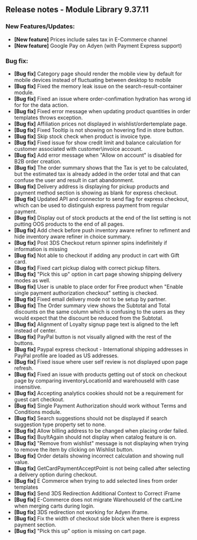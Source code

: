 ## Release notes - Module Library 9.37.11

### New Features/Updates:
* **[New feature]** Prices include sales tax in E-Commerce channel
* **[New feature]** Google Pay on Adyen (with Payment Express support)

### Bug fix:

* **[Bug fix]** Category page should render the mobile view by default for mobile devices instead of fluctuating between desktop to mobile
* **[Bug fix]** Fixed the memory leak issue on the search-result-container module.
* **[Bug fix]** Fixed an issue where order-confimation hydration has wrong id for for the data action.
* **[Bug fix]** Fixed error message when updating product quantities in order templates throws exception.
* **[Bug fix]** Affiliation prices not displayed in wishlist/ordertemplate page.
* **[Bug fix]** Fixed Tooltip is not showing on hovering find in store button.
* **[Bug fix]** Skip stock check when product is invoice type.
* **[Bug fix]** Fixed issue for show credit limit and balance calculation for customer associated with customer\invoice account.
* **[Bug fix]** Add error message when "Allow on account" is disabled for B2B order creation.
* **[Bug fix]** The order summary shows that the Tax is yet to be calculated, but the estimated tax is already added in the order total and that can confuse the user and result in cart abandonment.
* **[Bug fix]** Delivery address is displaying for pickup products and payment method section is showing as blank for express checkout.
* **[Bug fix]** Updated API and connector to send flag for express checkout, which can be used to distinguish express payment from regular payment.
* **[Bug fix]** Display out of stock products at the end of the list setting is not putting OOS products to the end of all pages.
* **[Bug fix]** Add check before push inventory aware refiner to refiment and hide inventory aware refiner in choice summary.
* **[Bug fix]** Post 3DS Checkout return spinner spins indefinitely if information is missing
* **[Bug fix]** Not able to checkout if adding any product in cart with Gift card.
* **[Bug fix]** Fixed cart pickup dialog with correct pickup filters.
* **[Bug fix]** "Pick this up" option in cart page showing shipping delivery modes as well.
* **[Bug fix]** User is unable to place order for Free product when "Enable single payment authorization checkout" setting is checked.
* **[Bug fix]** Fixed email delivery mode not to be setup by partner.
* **[Bug fix]** The Order summary view shows the Subtotal and Total discounts on the same column which is confusing to the users as they would expect that the discount be reduced from the Subtotal.
* **[Bug fix]** Alignment of Loyalty signup page text is aligned to the left instead of center.
* **[Bug fix]** PayPal button is not visually aligned with the rest of the buttons.
* **[Bug fix]** Paypal express checkout - International shipping addresses in PayPal profile are loaded as US addresses.
* **[Bug fix]** Fixed issue where user self review is not displayed upon page refresh.
* **[Bug fix]** Fixed an issue with products getting out of stock on checkout page by comparing inventoryLocationId and warehouseId with case insensitive.
* **[Bug fix]** Accepting analytics cookies should not be a requirement for guest cart checkout.
* **[Bug fix]** Single Payment Authorization should work without Terms and Conditions module.
* **[Bug fix]** Search suggestions should not be displayed if search suggestion type property set to none.
* **[Bug fix]** Allow billing address to be changed when placing order failed.
* **[Bug fix]** BuyItAgain should not display when catalog feature is on.
* **[Bug fix]** "Remove from wishlist" message is not displaying when trying to remove the item by clicking on Wishlist button.
* **[Bug fix]** Order details showing incorrect calculation and showing null value.
* **[Bug fix]** GetCardPaymentAcceptPoint is not being called after selecting a delivery option during checkout.
* **[Bug fix]** E Commerce when trying to add selected lines from order templates
* **[Bug fix]** Send 3DS Redirection Additional Context to Correct iFrame
* **[Bug fix]** E-Commerce does not migrate WarehouseId of the cartLine when merging carts during login.
* **[Bug fix]** 3DS redirection not working for Adyen iframe.
* **[Bug fix]** Fix the width of checkout side block when there is express payment section.
* **[Bug fix]** "Pick this up" option is missing on cart page.